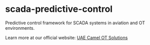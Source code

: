 # scada-predictive-control
Predictive control framework for SCADA systems in aviation and OT environments.

Learn more at our official website: [UAE Camel OT Solutions](https://sites.google.com/view/uae-camel/home)
